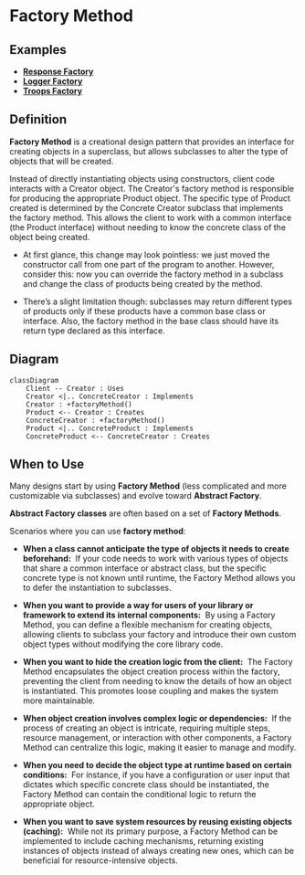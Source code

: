 
# Factory Method

## Examples

- **[Response Factory](https://github.com/khalid-el-masnaoui/OOP-Principles-and-Design-Patterns-Notes/blob/main/design-patterns/Creational/FactoryMethod/ResponseFactory.php)**
- **[Logger Factory](https://github.com/khalid-el-masnaoui/OOP-Principles-and-Design-Patterns-Notes/blob/main/design-patterns/Creational/FactoryMethod/LoggerFactory.php)**
- **[Troops Factory](https://github.com/khalid-el-masnaoui/OOP-Principles-and-Design-Patterns-Notes/blob/main/design-patterns/Creational/FactoryMethod/TroopsFactory.php)**

## Definition 

**Factory Method** is a creational design pattern that provides an interface for creating objects in a superclass, but allows subclasses to alter the type of objects that will be created.

Instead of directly instantiating objects using constructors, client code interacts with a Creator object. The Creator's factory method is responsible for producing the appropriate Product object. The specific type of Product created is determined by the Concrete Creator subclass that implements the factory method. This allows the client to work with a common interface (the Product interface) without needing to know the concrete class of the object being created.

- At first glance, this change may look pointless: we just moved the constructor call from one part of the program to another. However, consider this: now you can override the factory method in a subclass and change the class of products being created by the method.

- There’s a slight limitation though: subclasses may return different types of products only if these products have a common base class or interface. Also, the factory method in the base class should have its return type declared as this interface.

## Diagram 


```mermaid
classDiagram
    Client -- Creator : Uses
    Creator <|.. ConcreteCreator : Implements
    Creator : +factoryMethod()
    Product <-- Creator : Creates
    ConcreteCreator : +factoryMethod()
    Product <|.. ConcreteProduct : Implements
    ConcreteProduct <-- ConcreteCreator : Creates

```


## When to Use

Many designs start by using **Factory Method** (less complicated and more customizable via subclasses) and evolve toward **Abstract Factory**.

**Abstract Factory classes** are often based on a set of **Factory Methods**.

Scenarios where you can use **factory method**:

- **When a class cannot anticipate the type of objects it needs to create beforehand:**  If your code needs to work with various types of objects that share a common interface or abstract class, but the specific concrete type is not known until runtime, the Factory Method allows you to defer the instantiation to subclasses. 
    
- **When you want to provide a way for users of your library or framework to extend its internal components:**  By using a Factory Method, you can define a flexible mechanism for creating objects, allowing clients to subclass your factory and introduce their own custom object types without modifying the core library code. 
    
- **When you want to hide the creation logic from the client:**  The Factory Method encapsulates the object creation process within the factory, preventing the client from needing to know the details of how an object is instantiated. This promotes loose coupling and makes the system more maintainable. 
    
- **When object creation involves complex logic or dependencies:**  If the process of creating an object is intricate, requiring multiple steps, resource management, or interaction with other components, a Factory Method can centralize this logic, making it easier to manage and modify.
    
- **When you need to decide the object type at runtime based on certain conditions:**  For instance, if you have a configuration or user input that dictates which specific concrete class should be instantiated, the Factory Method can contain the conditional logic to return the appropriate object.
    
- **When you want to save system resources by reusing existing objects (caching):**  While not its primary purpose, a Factory Method can be implemented to include caching mechanisms, returning existing instances of objects instead of always creating new ones, which can be beneficial for resource-intensive objects.
